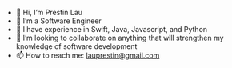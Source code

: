 - 👋 Hi, I’m Prestin Lau
- 📱 I’m a Software Engineer
- 🌱 I have experience in Swift, Java, Javascript, and Python 
- 💞️ I’m looking to collaborate on anything that will strengthen my knowledge of software development
- 📫 How to reach me: lauprestin@gmail.com

<!---
Pr3stin/Pr3stin is a ✨ special ✨ repository because its `README.md` (this file) appears on your GitHub profile.
You can click the Preview link to take a look at your changes.
--->
